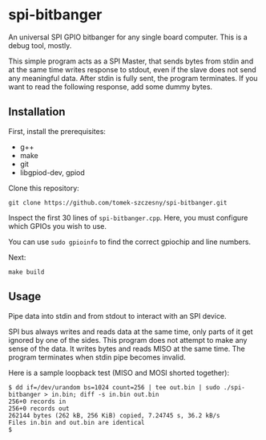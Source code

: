 # spi-bitbanger
An universal SPI GPIO bitbanger for any single board computer.
This is a debug tool, mostly.

This simple program acts as a SPI Master, that sends bytes from stdin and at the same time writes response to stdout, even if the slave does not send any meaningful data.
After stdin is fully sent, the program terminates. If you want to read the following response, add some dummy bytes.

## Installation

First, install the prerequisites:
- g++
- make
- git
- libgpiod-dev, gpiod

Clone this repository:

`git clone https://github.com/tomek-szczesny/spi-bitbanger.git`

Inspect the first 30 lines of `spi-bitbanger.cpp`. Here, you must configure which GPIOs you wish to use.

You can use `sudo gpioinfo` to find the correct gpiochip and line numbers.

Next:
```
make build
```

## Usage

Pipe data into stdin and from stdout to interact with an SPI device.

SPI bus always writes and reads data at the same time, only parts of it get ignored by one of the sides. This program does not attempt to make any sense of the data. It writes bytes and reads MISO at the same time. The program terminates when stdin pipe becomes invalid.

Here is a sample loopback test (MISO and MOSI shorted together):

```
$ dd if=/dev/urandom bs=1024 count=256 | tee out.bin | sudo ./spi-bitbanger > in.bin; diff -s in.bin out.bin
256+0 records in
256+0 records out
262144 bytes (262 kB, 256 KiB) copied, 7.24745 s, 36.2 kB/s
Files in.bin and out.bin are identical
$  
```
